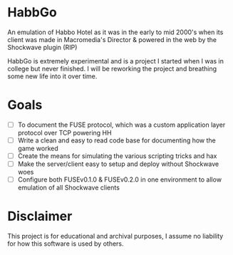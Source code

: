 # HabbGo

An emulation of Habbo Hotel as it was in the early to mid 2000's when its client was made in Macromedia's Director
& powered in the web by the Shockwave plugin (RIP)

HabbGo is extremely experimental and is a project I started when I was in college but never finished. I will be 
reworking the project and breathing some new life into it over time.

# Goals

- [ ] To document the FUSE protocol, which was a custom application layer protocol over TCP powering HH
- [ ] Write a clean and easy to read code base for documenting how the game worked
- [ ] Create the means for simulating the various scripting tricks and hax
- [ ] Make the server/client easy to setup and deploy without Shockwave woes
- [ ] Configure both FUSEv0.1.0 & FUSEv0.2.0 in one environment to allow emulation of all Shockwave clients

# Disclaimer

This project is for educational and archival purposes, I assume no liability for how this software is used by others.
